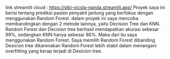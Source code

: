 link streamlit cloud : https://stki-vicola-nanda.streamlit.app/
Proyek saya ini berisi tentang prediksi pasien penyakit jantung yang berfokus dengan menggunakan Random Forest. dalam proyek ini saya mencoba membandingkan dengan 2 metode lainnya, yaitu Decision Tree dan KNN. Random Forest dan Decision tree berhasil mendapatkan akurasi sebesar 99%, sedangkan KNN hanya sebesar 86%. Maka dari itu saya menggunakan Random Forest. Saya memilih Random Forest dibanding Desicion tree dikarenakan Random Forest lebih stabil dalam menangani overfitting yang kerap terjadi di Desicion tree.
